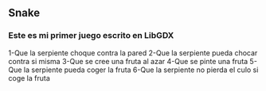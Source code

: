 ## Snake
### Este es mi primer juego escrito en LibGDX

1-Que la serpiente choque contra la pared
2-Que la serpiente pueda chocar contra si misma
3-Que se cree una fruta al azar
4-Que se pinte una fruta
5-Que la serpiente pueda coger la fruta
6-Que la serpiente no pierda el culo si coge la fruta